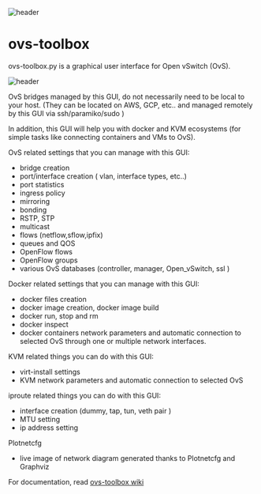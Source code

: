 ![header](https://github.com/nbonnand/ovs-toolbox/blob/master/src/wiki/header.jpg)

# ovs-toolbox
ovs-toolbox.py is a graphical user interface for Open vSwitch (OvS).

![header](https://github.com/nbonnand/ovs-toolbox/blob/master/src/wiki/header2.jpg)

OvS bridges managed by this GUI, do not necessarily need to be local to your host. 
(They can be located on AWS, GCP, etc.. and managed remotely by this GUI via ssh/paramiko/sudo ) 

In addition, this GUI will help you with docker and KVM ecosystems (for simple tasks like connecting containers and VMs to OvS).

OvS related settings that you can manage with this GUI:
- bridge creation
- port/interface creation ( vlan, interface types, etc..)
- port statistics
- ingress policy
- mirroring
- bonding
- RSTP, STP
- multicast
- flows (netflow,sflow,ipfix)
- queues and QOS
- OpenFlow flows
- OpenFlow groups
- various OvS databases (controller, manager, Open_vSwitch, ssl )

Docker related settings that you can manage with this GUI:
- docker files creation
- docker image creation, docker image build
- docker run, stop and rm
- docker inspect
- docker containers network parameters and automatic connection to selected OvS through one or multiple network interfaces.

KVM related things you can do with this GUI:
- virt-install settings
- KVM network parameters and automatic connection to selected OvS

iproute related things you can do with this GUI:
- interface creation (dummy, tap, tun, veth pair )
- MTU setting
- ip address setting

Plotnetcfg
- live image of network diagram generated thanks to Plotnetcfg and Graphviz

For documentation, read [ovs-toolbox wiki](https://github.com/nbonnand/ovs-toolbox/wiki)
